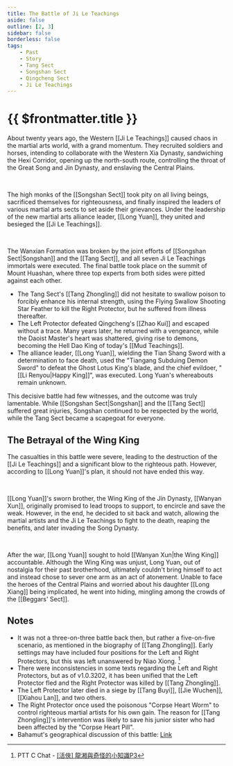 ```yaml
---
title: The Battle of Ji Le Teachings
aside: false
outline: [2, 3]
sidebar: false
borderless: false
tags:
    - Past
    - Story
    - Tang Sect
    - Songshan Sect
    - Qingcheng Sect
    - Ji Le Teachings
---
```


# {{ $frontmatter.title }}

About twenty years ago, the Western [[Ji Le Teachings]] caused chaos in the martial arts world, with a grand momentum. They recruited soldiers and horses, intending to collaborate with the Western Xia Dynasty, sandwiching the Hexi Corridor, opening up the north-south route, controlling the throat of the Great Song and Jin Dynasty, and enslaving the Central Plains.

<br>

The high monks of the [[Songshan Sect]] took pity on all living beings, sacrificed themselves for righteousness, and finally inspired the leaders of various martial arts sects to set aside their grievances. Under the leadership of the new martial arts alliance leader, [[Long Yuan]], they united and besieged the [[Ji Le Teachings]].

<br>

The Wanxian Formation was broken by the joint efforts of [[Songshan Sect|Songshan]] and the [[Tang Sect]], and all seven Ji Le Teachings immortals were executed. The final battle took place on the summit of Mount Huashan, where three top experts from both sides were pitted against each other.

- The Tang Sect's [[Tang Zhongling]] did not hesitate to swallow poison to forcibly enhance his internal strength, using the Flying Swallow Shooting Star Feather to kill the Right Protector, but he suffered from illness thereafter.
- The Left Protector defeated Qingcheng's [[Zhao Kui]] and escaped without a trace. Many years later, he returned with a vengeance, while the Daoist Master's heart was shattered, giving rise to demons, becoming the Hell Dao King of today's [[Mud Teachings]].
- The alliance leader, [[Long Yuan]], wielding the Tian Shang Sword with a determination to face death, used the "Tiangang Subduing Demon Sword" to defeat the Ghost Lotus King's blade, and the chief evildoer, "[[Li Renyou|Happy King]]", was executed. Long Yuan's whereabouts remain unknown.

This decisive battle had few witnesses, and the outcome was truly lamentable. While [[Songshan Sect|Songshan]] and the [[Tang Sect]] suffered great injuries, Songshan continued to be respected by the world, while the Tang Sect became a scapegoat for everyone.

## The Betrayal of the Wing King

The casualties in this battle were severe, leading to the destruction of the [[Ji Le Teachings]] and a significant blow to the righteous path. However, according to [[Long Yuan]]'s plan, it should not have ended this way.

<br>

[[Long Yuan]]'s sworn brother, the Wing King of the Jin Dynasty, [[Wanyan Xun]], originally promised to lead troops to support, to encircle and save the weak. However, in the end, he decided to sit back and watch, allowing the martial artists and the Ji Le Teachings to fight to the death, reaping the benefits, and later invading the Song Dynasty.

<br>

After the war, [[Long Yuan]] sought to hold [[Wanyan Xun|the Wing King]] accountable. Although the Wing King was unjust, Long Yuan, out of nostalgia for their past brotherhood, ultimately couldn't bring himself to act and instead chose to sever one arm as an act of atonement. Unable to face the heroes of the Central Plains and worried about his daughter [[Long Xiang]] being implicated, he went into hiding, mingling among the crowds of the [[Beggars' Sect]].

## Notes

- It was not a three-on-three battle back then, but rather a five-on-five scenario, as mentioned in the biography of [[Tang Zhongling]]. Early settings may have included four positions for the Left and Right Protectors, but this was left unanswered by Niao Xiong. [^1]
- There were inconsistencies in some texts regarding the Left and Right Protectors, but as of v1.0.3202, it has been unified that the Left Protector fled and the Right Protector was killed by [[Tang Zhongling]].
- The Left Protector later died in a siege by [[Tang Buyi]], [[Jie Wuchen]], [[Xiahou Lan]], and two others.
- The Right Protector once used the poisonous "Corpse Heart Worm" to control righteous martial artists for his own gain. The reason for [[Tang Zhongling]]'s intervention was likely to save his junior sister who had been affected by the "Corpse Heart Pill".
- Bahamut's geographical discussion of this battle: [Link](https://forum.gamer.com.tw/C.php?bsn=73317&snA=1778&tnum=4&bPage=2)

[^1]: PTT C Chat - [[活俠] 龍湘與奇怪的小知識P3](https://www.ptt.cc/bbs/C_Chat/M.1729093866.A.C8A.html)